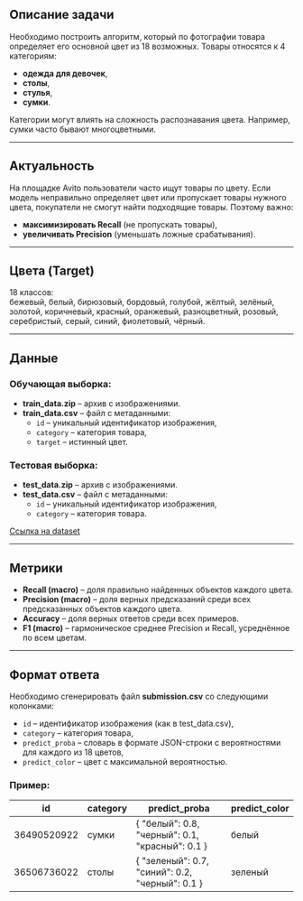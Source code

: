 ## Описание задачи

Необходимо построить алгоритм, который по фотографии товара определяет его основной цвет из 18 возможных. Товары относятся к 4 категориям:  
- **одежда для девочек**,  
- **столы**,  
- **стулья**,  
- **сумки**.  

Категории могут влиять на сложность распознавания цвета. Например, сумки часто бывают многоцветными.

---

## Актуальность

На площадке Avito пользователи часто ищут товары по цвету. Если модель неправильно определяет цвет или пропускает товары нужного цвета, покупатели не смогут найти подходящие товары. Поэтому важно:  
- **максимизировать Recall** (не пропускать товары),  
- **увеличивать Precision** (уменьшать ложные срабатывания).  

---

## Цвета (Target)

18 классов:  
бежевый, белый, бирюзовый, бордовый, голубой, жёлтый, зелёный, золотой, коричневый, красный, оранжевый, разноцветный, розовый, серебристый, серый, синий, фиолетовый, чёрный.

---

## Данные

### Обучающая выборка:
- **train_data.zip** – архив с изображениями.  
- **train_data.csv** – файл с метаданными:  
  - `id` – уникальный идентификатор изображения,  
  - `category` – категория товара,  
  - `target` – истинный цвет.  

### Тестовая выборка:
- **test_data.zip** – архив с изображениями.  
- **test_data.csv** – файл с метаданными:  
  - `id` – уникальный идентификатор изображения,  
  - `category` – категория товара.  

[Ссылка на dataset](https://disk.yandex.ru/d/8cdudaiwb7DyUA)

---

## Метрики

- **Recall (macro)** – доля правильно найденных объектов каждого цвета.  
- **Precision (macro)** – доля верных предсказаний среди всех предсказанных объектов каждого цвета.  
- **Accuracy** – доля верных ответов среди всех примеров.  
- **F1 (macro)** – гармоническое среднее Precision и Recall, усреднённое по всем цветам.  

---

## Формат ответа

Необходимо сгенерировать файл **submission.csv** со следующими колонками:  
- `id` – идентификатор изображения (как в test_data.csv),  
- `category` – категория товара,  
- `predict_proba` – словарь в формате JSON-строки с вероятностями для каждого из 18 цветов,  
- `predict_color` – цвет с максимальной вероятностью.  

### Пример:


| id           | category | predict_proba                                      | predict_color |
|--------------|----------|----------------------------------------------------|---------------|
| 36490520922  | сумки    | { "белый": 0.8, "черный": 0.1, "красный": 0.1 }    | белый         |
| 36506736022  | столы    | { "зеленый": 0.7, "синий": 0.2, "черный": 0.1 }    | зеленый       |